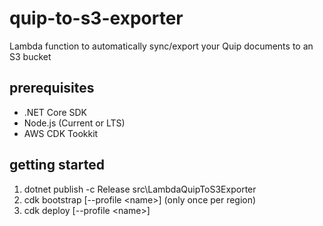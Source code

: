 # quip-to-s3-exporter

Lambda function to automatically sync/export your Quip documents to an S3 bucket

## prerequisites

* .NET Core SDK
* Node.js (Current or LTS)
* AWS CDK Tookkit

## getting started

1. dotnet publish -c Release src\LambdaQuipToS3Exporter
2. cdk bootstrap [--profile &lt;name&gt;] (only once per region)
3. cdk deploy [--profile &lt;name&gt;]
